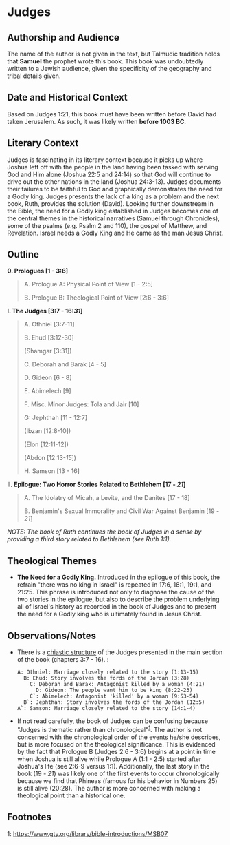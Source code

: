 # Judges

## Authorship and Audience
The name of the author is not given in the text, but Talmudic tradition holds that **Samuel** the prophet wrote this book. This book was undoubtedly written to a Jewish audience, given the specificity of the geography and tribal details given.

## Date and Historical Context
Based on Judges 1:21, this book must have been written before David had taken Jerusalem. As such, it was likely written **before 1003 BC**.

## Literary Context
Judges is fascinating in its literary context because it picks up where Joshua left off with the people in the land having been tasked with serving God and Him alone (Joshua 22:5 and 24:14) so that God will continue to drive out the other nations in the land (Joshua 24:3-13). Judges documents their failures to be faithful to God and graphically demonstrates the need for a Godly king. Judges presents the lack of a king as a problem and the next book, Ruth, provides the solution (David). Looking further downstream in the Bible, the need for a Godly king established in Judges becomes one of the central themes in the historical narratives (Samuel through Chronicles), some of the psalms (e.g. Psalm 2 and 110), the gospel of Matthew, and Revelation. Israel needs a Godly King and He came as the man Jesus Christ.

## Outline

**0. Prologues [1 - 3:6]**

  > A. Prologue A: Physical Point of View [1 - 2:5]
  > 
  > B. Prologue B: Theological Point of View [2:6 - 3:6]

**I. The Judges [3:7 - 16:*31*]**

  > A. Othniel [3:7-11]
  > 
  > B. Ehud [3:12-30]
  > 
  > (Shamgar [3:31])
  > 
  > C. Deborah and Barak [4 - 5]
  > 
  > D. Gideon [6 - 8]
  > 
  > E. Abimelech [9]
  > 
  > F. Misc. Minor Judges: Tola and Jair [10]
  > 
  > G: Jephthah [11 - 12:7]
  > 
  > (Ibzan [12:8-10])
  > 
  > (Elon [12:11-12])
  > 
  > (Abdon [12:13-*15*])
  > 
  > H. Samson [13 - 16]

**II. Epilogue: Two Horror Stories Related to Bethlehem [17 - *21*]**

  > A. The Idolatry of Micah, a Levite, and the Danites  [17 - 18]
  > 
  > B. Benjamin's Sexual Immorality and Civil War Against Benjamin [19 - *21*]

*NOTE: The book of Ruth continues the book of Judges in a sense by providing a third story related to Bethlehem (see Ruth 1:1).*

## Theological Themes
- **The Need for a Godly King.** Introduced in the epilogue of this book, the refrain "there was no king in Israel" is repeated in 17:6, 18:1, 19:1, and 21:25. This phrase is introduced not only to diagnose the cause of the two stories in the epilogue, but also to describe the problem underlying all of Israel's history as recorded in the book of Judges and to present the need for a Godly king who is ultimately found in Jesus Christ.

## Observations/Notes
- There is a [chiastic structure](https://en.wikipedia.org/wiki/Chiastic_structure) of the Judges presented in the main section of the book (chapters 3:7 - 16). :

    ```
    A: Othniel: Marriage closely related to the story (1:13-15)
      B: Ehud: Story involves the fords of the Jordan (3:28)
        C: Deborah and Barak: Antagonist killed by a woman (4:21)
          D: Gideon: The people want him to be king (8:22-23)
        C`: Abimelech: Antagonist 'killed' by a woman (9:53-54)
      B`: Jephthah: Story involves the fords of the Jordan (12:5)
    A`: Samson: Marriage closely related to the story (14:1-4)
    ```
- If not read carefully, the book of Judges can be confusing because "Judges is thematic rather than chronological"<sup>[1](#footnote1)</sup>. The author is not concerned with the chronological order of the events he/she describes, but is more focused on the theological significance. This is evidenced by the fact that Prologue B (Judges 2:6 - 3:6) begins at a point in time when Joshua is still alive while Prologue A (1:1 - 2:5) started after Joshua's life (see 2:6-9 versus 1:1). Additionally, the last story in the book (19 - *21*) was likely one of the first events to occur chronologically because we find that Phineas (famous for his behavior in Numbers 25) is still alive (20:28). The author is more concerned with making a theological point than a historical one.

## Footnotes

<a name="footnote1">1</a>: https://www.gty.org/library/bible-introductions/MSB07
